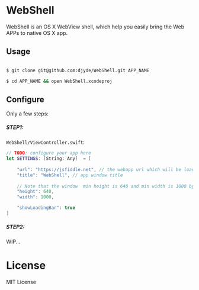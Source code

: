 # WebShell

WebShell is an OS X WebView shell, which help you easily bring the Web APPs to native OS X app.

## Usage

```bash

$ git clone git@github.com:djyde/WebShell.git APP_NAME

$ cd APP_NAME && open WebShell.xcodeproj

```

## Configure

Only a few steps:

##### STEP1:

`WebShell/ViewController.swift`:

```swift
// TODO: configure your app here
let SETTINGS: [String: Any]  = [
    
    "url": "https://jsfiddle.net", // the webapp url which will be load in webview
    "title": "WebShell", // app window title
    
    // Note that the window  min height is 640 and min width is 1000 by default. You could change it in Main.storyboard
    "height": 640,
    "width": 1000,

    "showLoadingBar": true
]
```

##### STEP2:

WIP...

# License

MIT License